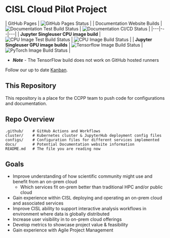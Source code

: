 # CISL Cloud Pilot Project
| GitHub Pages |  ![GitHub Pages Status](https://github.com/NCAR/cisl-cloud/actions/workflows/pages/pages-build-deployment/badge.svg) |
| Documentation Website Builds | ![Documentation Test Build Status](https://github.com/NCAR/cisl-cloud/actions/workflows/docs-cicd.yaml/badge.svg) | ![Documentation CI/CD Status](https://github.com/NCAR/cisl-cloud/actions/workflows/docs-cicd.yaml/badge.svg) |
|---|---|---|
| **Jupyter Singleuser CPU image build** | ![CPU Image Test Build Status](https://github.com/NCAR/cisl-cloud/actions/workflows/docs-cicd-test.yaml/badge.svg) | ![CPU Image Build Status](https://github.com/NCAR/cisl-cloud/actions/workflows/build-push-basenb.yaml/badge.svg) |
| **Jupyter Singleuser GPU image builds** | ![Tensorflow Image Build Status](https://github.com/NCAR/cisl-cloud/actions/workflows/build-push-tfgpu.yaml/badge.svg) | ![PyTorch Image Build Status](https://github.com/NCAR/cisl-cloud/actions/workflows/build-push-pytgpu.yaml/badge.svg) |

* ***Note*** - The TensorFlow build does not work on GitHub hosted runners


Follow our up to date [Kanban](https://jira.ucar.edu/secure/RapidBoard.jspa?rapidView=220&projectKey=CCPP).

## This Repository

This repository is a place for the CCPP team to push code for configurations and documentation.

## Repo Overview

    .github/    # GitHub Actions and Workflows
    cluster/    # Kubernetes cluster & JupyterHub deployment config files
    configs/    # Configuration files for different services implemented
    docs/       # Potential Documentation website information
    README.md   # The file you are reading now

## Goals
* Improve understanding of how scientific community might use and benefit from an on-prem cloud
    * Which services fit on-prem better than traditional HPC and/or public cloud
* Gain experience within CISL deploying and operating an on-prem cloud and associated services
* Improve CISL ability to support interactive analysis workflows in environment where data is globally distributed
* Increase user visibility in to on-prem cloud offerings
* Develop metrics to showcase project value & feasibility
* Gain experience with Agile Project Management
